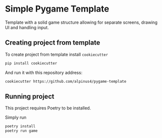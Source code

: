 # Simple Pygame Template

Template with a solid game structure allowing for separate screens, drawing UI and handling input.

## Creating project from template

To create project from template install `cookiecutter`
```sh
pip install cookiecutter
```

And run it with this repository address:

```sh
cookiecutter https://github.com/alpinus4/pygame-template
```

## Running project

This project requires Poetry to be installed.

Simply run
```sh
poetry install
poetry run game
```
